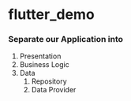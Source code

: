 # flutter_demo

### Separate our Application into
 1. Presentation
 2. Business Logic
 3. Data
    1. Repository
    2. Data Provider